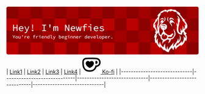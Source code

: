 ![Logo](res/banner.png)
| [Link1](https://google.com) | [Link2](https://google.com) | [Link3](https://google.com) | [Link4](https://google.com) | [ ![Ko-fi](res/Ko-fi.svg) Ko-fi](https://google.com) |
|-----------------------------|-----------------------------|-----------------------------|-----------------------------|-----------------------------|
